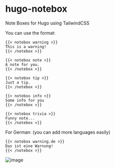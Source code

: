 # hugo-notebox
Note Boxes for Hugo using TailwindCSS

You can use the format:

    {{< notebox warning >}}
    This is a warning!
    {{< /notebox >}}

    {{< notebox note >}}
    A note for you.
    {{< /notebox >}}

    {{< notebox tip >}}
    Just a tip.
    {{< /notebox >}}

    {{< notebox info >}}
    Some info for you
    {{< /notebox >}}  

    {{< notebox trivia >}}
    Funny note...
    {{< /notebox >}}
    
For German: (you can add more languages easily)
    
    {{< notebox warning.de >}}
    Das ist eine Warnung!
    {{< /notebox >}}

![image](https://user-images.githubusercontent.com/3244771/167795973-54ae5493-3202-4e75-95f2-030ac3ddf7e0.png)

